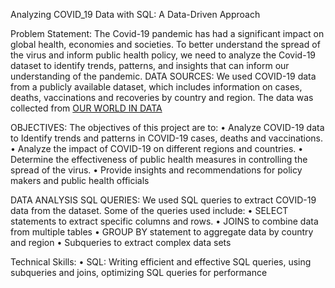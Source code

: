 Analyzing COVID_19 Data with SQL: A Data-Driven Approach

Problem Statement: The Covid-19 pandemic has had a significant impact on global health, economies and societies. To better understand the spread of the virus and inform public health policy, we need to analyze the Covid-19 dataset to identify trends, patterns, and insights that can inform our understanding of the pandemic.
DATA SOURCES: We used COVID-19 data from a publicly available dataset, which includes information on cases, deaths, vaccinations and recoveries by country and region. The data was collected from [OUR WORLD IN DATA](https://docs.owid.io/projects/etl/api/covid/%23downloaddata)

OBJECTIVES: The objectives of this project are to:
•	Analyze COVID-19 data to Identify trends and patterns in COVID-19 cases, deaths and vaccinations.
•	Analyze the impact of COVID-19 on different regions and countries.
•	Determine the effectiveness of public health measures in controlling the spread of the virus.
•	Provide insights and recommendations for policy makers and public health officials

DATA ANALYSIS 
SQL QUERIES: We used SQL queries to extract COVID-19 data from the dataset. 
Some of the queries used include:
•	SELECT statements to extract specific columns and rows. 
•	JOINS to combine data from multiple tables 
•	GROUP BY statement to aggregate data by country and region
•	Subqueries to extract complex data sets

Technical Skills: 
•	SQL: Writing efficient and effective SQL queries, using subqueries and joins, optimizing SQL queries for performance

